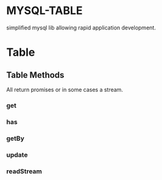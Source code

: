 # MYSQL-TABLE
simplified mysql lib allowing rapid application development.

# Table

## Table Methods
All return promises or in some cases a stream.

### get
### has
### getBy
### update
### readStream
